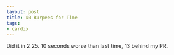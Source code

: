 ```yaml
---
layout: post
title: 40 Burpees for Time
tags:
- cardio
---
```


Did it in 2:25. 10 seconds worse than last time, 13 behind my PR.
